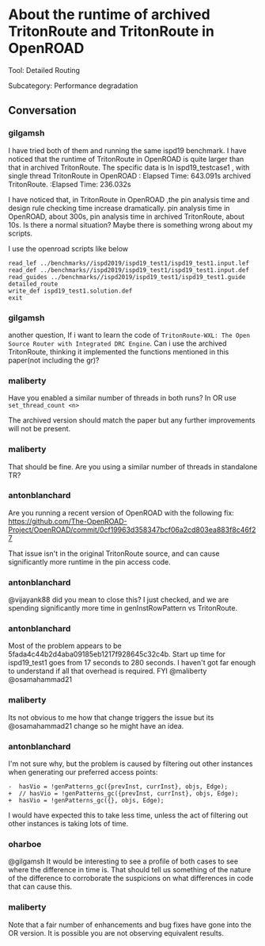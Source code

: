 # About the runtime of   archived TritonRoute  and TritonRoute in OpenROAD

Tool: Detailed Routing

Subcategory: Performance degradation

## Conversation

### gilgamsh
I have tried both of them and running the same ispd19 benchmark. I have noticed that the runtime of TritonRoute in OpenROAD is quite larger than that in archived TritonRoute. 
The specific data is
In ispd19_testcase1 , with single thread
  TritonRoute in OpenROAD  : Elapsed Time:	643.091s
  archived TritonRoute. :Elapsed Time:	236.032s

I have noticed that, in TritonRoute in OpenROAD ,the pin analysis time and design rule checking time increase dramatically.
pin analysis time in OpenROAD, about 300s, pin analysis time in archived TritonRoute, about 10s.
Is there a normal situation? Maybe there is something wrong about my scripts.

I use the openroad scripts like below
```
read_lef ../benchmarks//ispd2019/ispd19_test1/ispd19_test1.input.lef
read_def ../benchmarks//ispd2019/ispd19_test1/ispd19_test1.input.def
read_guides ../benchmarks//ispd2019/ispd19_test1/ispd19_test1.guide
detailed_route
write_def ispd19_test1.solution.def
exit
```




### gilgamsh
another question, If i want to learn the code of `TritonRoute-WXL: The Open Source Router with Integrated DRC Engine`. Can i use the archived TritonRoute, thinking it implemented the functions mentioned in this paper(not including the gr)?

### maliberty
Have you enabled a similar number of threads in both runs?  In OR use ```set_thread_count <n>```

The archived version should match the paper but any further improvements will not be present.

### maliberty
That should be fine.  Are you using a similar number of threads in standalone TR?

### antonblanchard
Are you running a recent version of OpenROAD with the following fix: https://github.com/The-OpenROAD-Project/OpenROAD/commit/0cf19963d358347bcf06a2cd803ea883f8c46f27

That issue isn't in the original TritonRoute source, and can cause significantly more runtime in the pin access code.

### antonblanchard
@vijayank88 did you mean to close this? I just checked, and we are spending significantly more time in genInstRowPattern vs TritonRoute.

### antonblanchard
Most of the problem appears to be 5fada4c44b2d4aba09185eb1217f928645c32c4b. Start up time for ispd19_test1 goes from 17 seconds to 280 seconds. I haven't got far enough to understand if all that overhead is required. FYI @maliberty @osamahammad21 


### maliberty
Its not obvious to me how that change triggers the issue but its @osamahammad21 change so he might have an idea.

### antonblanchard
I'm not sure why, but the problem is caused by filtering out other instances when generating our preferred access points:

```
-  hasVio = !genPatterns_gc({prevInst, currInst}, objs, Edge);
+  // hasVio = !genPatterns_gc({prevInst, currInst}, objs, Edge);
+  hasVio = !genPatterns_gc({}, objs, Edge);
```

I would have expected this to take less time, unless the act of filtering out other instances is taking lots of time.

### oharboe
@gilgamsh It would be interesting to see a profile of both cases to see where the difference in time is. That should tell us something of the nature of the difference to corroborate the suspicions on what differences in code that can cause this.

### maliberty
Note that a fair number of enhancements and bug fixes have gone into the OR version.  It is possible you are not observing equivalent results.

